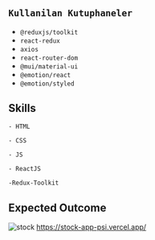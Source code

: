 # 


## `Kullanilan Kutuphaneler`

- `@reduxjs/toolkit`
- `react-redux`
- `axios`
- `react-router-dom`
- `@mui/material-ui`
- `@emotion/react`
- `@emotion/styled`


## Skills
```
- HTML

- CSS

- JS

- ReactJS

-Redux-Toolkit
```

## Expected Outcome

![stock](https://github.com/ebru2541/blogApp/blob/master/src/blog-mui-redux.gif)
https://stock-app-psi.vercel.app/
